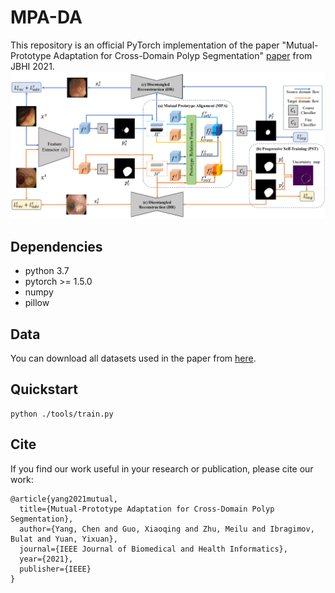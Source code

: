 # MPA-DA
This repository is an official PyTorch implementation of the paper "Mutual-Prototype Adaptation for Cross-Domain Polyp Segmentation" [paper](https://ieeexplore.ieee.org/stamp/stamp.jsp?tp=&arnumber=9423517) from JBHI 2021.
![](figs/framework.png)

## Dependencies
* python 3.7
* pytorch >= 1.5.0
* numpy
* pillow

## Data
You can download all datasets used in the paper from [here](https://1drv.ms/u/s!AtBnuAhBSAqjdjpLjYOq_geB1f4?e=zChYcN). 
## Quickstart
```
python ./tools/train.py
```

## Cite
If you find our work useful in your research or publication, please cite our work:
```
@article{yang2021mutual,
  title={Mutual-Prototype Adaptation for Cross-Domain Polyp Segmentation},
  author={Yang, Chen and Guo, Xiaoqing and Zhu, Meilu and Ibragimov, Bulat and Yuan, Yixuan},
  journal={IEEE Journal of Biomedical and Health Informatics},
  year={2021},
  publisher={IEEE}
}
```
